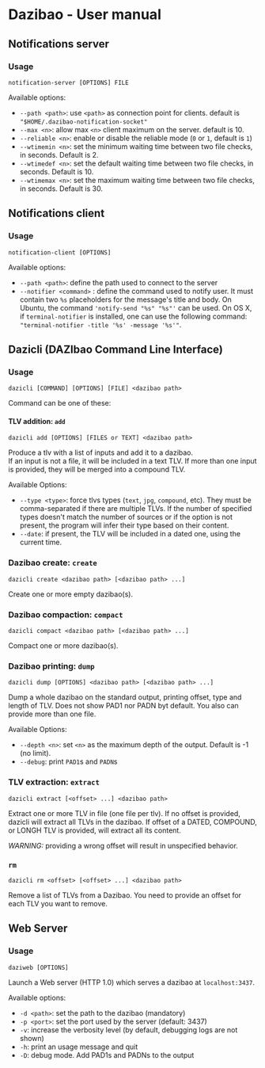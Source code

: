# Dazibao - User manual

## Notifications server

### Usage

```
notification-server [OPTIONS] FILE
```

Available options:

* `--path <path>`:  use `<path>` as connection point for clients. default is
  `"$HOME/.dazibao-notification-socket"`
* `--max <n>`: allow max `<n>` client maximum on the server. default is 10.
* `--reliable <n>`: enable or disable the reliable mode (`0` or `1`, default is
  `1`)
* `--wtimemin <n>`: set the minimum waiting time between two file checks, in
  seconds. Default is 2.
* `--wtimedef <n>`: set the default waiting time between two file checks, in
  seconds. Default is 10.
* `--wtimemax <n>`: set the maximum waiting time between two file checks, in
  seconds. Default is 30.

## Notifications client

### Usage

```
notification-client [OPTIONS]
```

Available options:

* `--path <path>`: define the path used to connect to the server
* `--notifier <command>` : define the command used to notify user. It must
  contain two `%s` placeholders for the message's title and body. On Ubuntu,
  the command `'notify-send "%s" "%s"'` can be used. On OS X, if
  `terminal-notifier` is installed, one can use the following command:
  `"terminal-notifier -title '%s' -message '%s'"`.

## Dazicli (DAZIbao Command Line Interface)

### Usage

```
dazicli [COMMAND] [OPTIONS] [FILE] <dazibao path>
```

Command can be one of these:

#### TLV addition: `add`

```
dazicli add [OPTIONS] [FILES or TEXT] <dazibao path>
```

Produce a tlv with a list of inputs and add it to a dazibao.  
If an input is not a file, it will be included in a text TLV.
If more than one input is provided, they will be merged into a compound TLV.

Available Options:

* `--type <type>`: force tlvs types (`text`, `jpg`, `compound`, etc). They must
  be comma-separated if there are multiple TLVs. If the number of specified
  types doesn't match the number of sources or if the option is not present,
  the program will infer their type based on their content.
* `--date`: if present, the TLV will be included in a dated one, using the
  current time.

### Dazibao create: `create`

```
dazicli create <dazibao path> [<dazibao path> ...]
```

Create one or more empty dazibao(s).

### Dazibao compaction: `compact`

```
dazicli compact <dazibao path> [<dazibao path> ...]
```

Compact one or more dazibao(s).

### Dazibao printing: `dump`

```
dazicli dump [OPTIONS] <dazibao path> [<dazibao path> ...]
```

Dump a whole dazibao on the standard output, printing offset, type and 
length of TLV. Does not show PAD1 nor PADN byt default. You also can provide 
more than one file.

Available Options:

* `--depth <n>`: set `<n>` as the maximum depth of the output. Default is -1
  (no limit).
* `--debug`: print `PAD1`s and `PADN`s

### TLV extraction: `extract`

```
dazicli extract [<offset> ...] <dazibao path>
```

Extract one or more TLV in file (one file per tlv).
If no offset is provided, dazicli will extract all TLVs in the dazibao. 
If offset of a DATED, COMPOUND, or LONGH TLV is provided, will extract all 
its content.

*WARNING:* providing a wrong offset will result in unspecified behavior.

### `rm`

```
dazicli rm <offset> [<offset> ...] <dazibao path>
```

Remove a list of TLVs from a Dazibao. You need to provide an offset for each
TLV you want to remove.

## Web Server

### Usage

```
daziweb [OPTIONS]
```

Launch a Web server (HTTP 1.0) which serves a dazibao at `localhost:3437`.

Available options:

* `-d <path>`: set the path to the dazibao (mandatory)
* `-p <port>`: set the port used by the server (default: 3437)
* `-v`: increase the verbosity level (by default, debugging logs are not shown)
* `-h`: print an usage message and quit
* `-D`: debug mode. Add PAD1s and PADNs to the output
